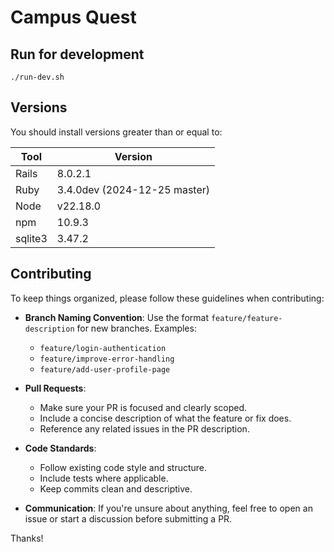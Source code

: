 # Campus Quest

## Run for development

```console
./run-dev.sh
```

## Versions

You should install versions greater than or equal to:

| Tool     | Version                        |
|----------|--------------------------------|
| Rails    | 8.0.2.1                        |
| Ruby     | 3.4.0dev (2024-12-25 master)   |
| Node     | v22.18.0                       |
| npm      | 10.9.3                         |
| sqlite3  | 3.47.2                         |

## Contributing

To keep things organized, please follow these guidelines when contributing:

- **Branch Naming Convention**:
  Use the format `feature/feature-description` for new branches.
  Examples:
  - `feature/login-authentication`
  - `feature/improve-error-handling`
  - `feature/add-user-profile-page`

- **Pull Requests**:
  - Make sure your PR is focused and clearly scoped.
  - Include a concise description of what the feature or fix does.
  - Reference any related issues in the PR description.

- **Code Standards**:
  - Follow existing code style and structure.
  - Include tests where applicable.
  - Keep commits clean and descriptive.

- **Communication**:
  If you're unsure about anything, feel free to open an issue or start a discussion before submitting a PR.

Thanks!

